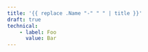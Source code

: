 ```yaml
---
title: '{{ replace .Name "-" " " | title }}'
draft: true
technical:
    - label: Foo
      value: Bar
---
```

